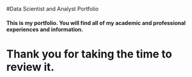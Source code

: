 #Data Scientist and Analyst Portfolio

#### This is my portfolio. You will find all of my academic and professional experiences and information.

# Thank you for taking the time to review it.
